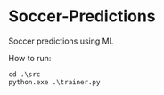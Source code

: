 # Soccer-Predictions
Soccer predictions using ML

How to run:

```
cd .\src
python.exe .\trainer.py
```